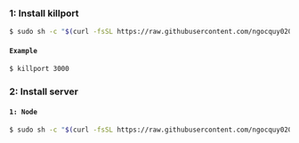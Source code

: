 ### 1: Install killport

```bash
$ sudo sh -c "$(curl -fsSL https://raw.githubusercontent.com/ngocquy020196/shell/master/killport.sh)"
```
#### `Example`
```bash
$ killport 3000
```

### 2: Install server

#### ```1: Node```

```bash
$ sudo sh -c "$(curl -fsSL https://raw.githubusercontent.com/ngocquy020196/shell/master/server.sh)" --node
```